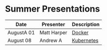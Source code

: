 # Summer Presentations

| Date | Presenter | Description |
| --- | --- | --- |
| AugustA 01 | Matt Harper | [Docker](./Docker/README.md) |
| August 08 | Andrew A | [Kubernetes](./Kubernetes/README.md) |
